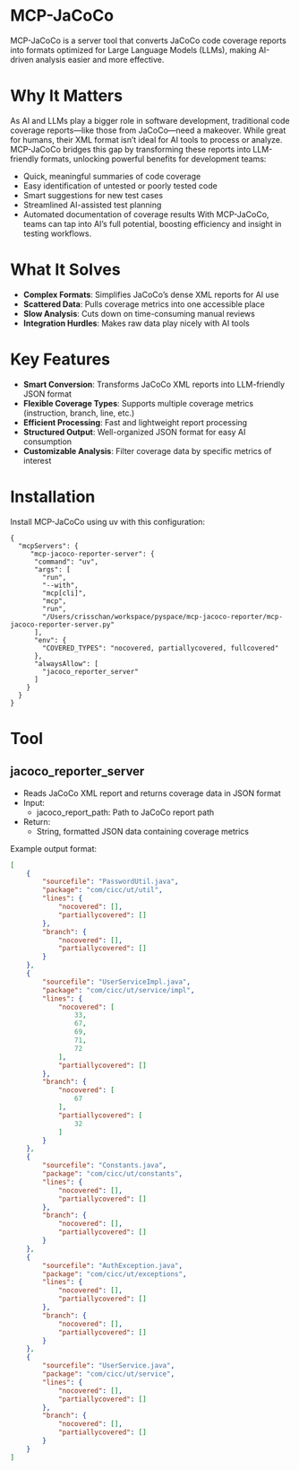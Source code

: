 # MCP-JaCoCo
MCP-JaCoCo is a server tool that converts JaCoCo code coverage reports into formats optimized for Large Language Models (LLMs), making AI-driven analysis easier and more effective.

# Why It Matters
As AI and LLMs play a bigger role in software development, traditional code coverage reports—like those from JaCoCo—need a makeover. While great for humans, their XML format isn’t ideal for AI tools to process or analyze. MCP-JaCoCo bridges this gap by transforming these reports into LLM-friendly formats, unlocking powerful benefits for development teams:

- Quick, meaningful summaries of code coverage
- Easy identification of untested or poorly tested code
- Smart suggestions for new test cases
- Streamlined AI-assisted test planning
- Automated documentation of coverage results
With MCP-JaCoCo, teams can tap into AI’s full potential, boosting efficiency and insight in testing workflows.

# What It Solves
- **Complex Formats**: Simplifies JaCoCo’s dense XML reports for AI use
- **Scattered Data**: Pulls coverage metrics into one accessible place
- **Slow Analysis**: Cuts down on time-consuming manual reviews
- **Integration Hurdles**: Makes raw data play nicely with AI tools

# Key Features
- **Smart Conversion**: Transforms JaCoCo XML reports into LLM-friendly JSON format
- **Flexible Coverage Types**: Supports multiple coverage metrics (instruction, branch, line, etc.)
- **Efficient Processing**: Fast and lightweight report processing
- **Structured Output**: Well-organized JSON format for easy AI consumption
- **Customizable Analysis**: Filter coverage data by specific metrics of interest

# Installation
Install MCP-JaCoCo using uv with this configuration:
```
{
  "mcpServers": {
     "mcp-jacoco-reporter-server": {
      "command": "uv",
      "args": [
        "run",
        "--with",
        "mcp[cli]",
        "mcp",
        "run",
        "/Users/crisschan/workspace/pyspace/mcp-jacoco-reporter/mcp-jacoco-reporter-server.py"
      ],
      "env": {
        "COVERED_TYPES": "nocovered, partiallycovered, fullcovered"
      },
      "alwaysAllow": [
        "jacoco_reporter_server"
      ]
    }
  }
}
```

# Tool
## jacoco_reporter_server

- Reads JaCoCo XML report and returns coverage data in JSON format
- Input:
  - jacoco_report_path: Path to JaCoCo report path
- Return:
  - String, formatted JSON data containing coverage metrics

Example output format:
```json
[
    {
        "sourcefile": "PasswordUtil.java",
        "package": "com/cicc/ut/util",
        "lines": {
            "nocovered": [],
            "partiallycovered": []
        },
        "branch": {
            "nocovered": [],
            "partiallycovered": []
        }
    },
    {
        "sourcefile": "UserServiceImpl.java",
        "package": "com/cicc/ut/service/impl",
        "lines": {
            "nocovered": [
                33,
                67,
                69,
                71,
                72
            ],
            "partiallycovered": []
        },
        "branch": {
            "nocovered": [
                67
            ],
            "partiallycovered": [
                32
            ]
        }
    },
    {
        "sourcefile": "Constants.java",
        "package": "com/cicc/ut/constants",
        "lines": {
            "nocovered": [],
            "partiallycovered": []
        },
        "branch": {
            "nocovered": [],
            "partiallycovered": []
        }
    },
    {
        "sourcefile": "AuthException.java",
        "package": "com/cicc/ut/exceptions",
        "lines": {
            "nocovered": [],
            "partiallycovered": []
        },
        "branch": {
            "nocovered": [],
            "partiallycovered": []
        }
    },
    {
        "sourcefile": "UserService.java",
        "package": "com/cicc/ut/service",
        "lines": {
            "nocovered": [],
            "partiallycovered": []
        },
        "branch": {
            "nocovered": [],
            "partiallycovered": []
        }
    }
]
```